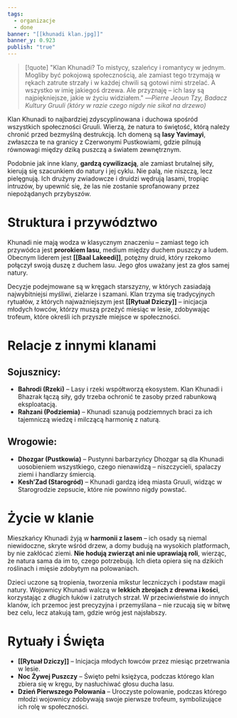 ```yaml
---
tags:
  - organizacje
  - done
banner: "[[khunadi klan.jpg]]"
banner_y: 0.923
publish: "true"
---
```

>[!quote] "Klan Khunadi? To mistycy, szaleńcy i romantycy w jednym. Mogliby być pokojową społecznością, ale zamiast tego trzymają w rękach zatrute strzały i w każdej chwili są gotowi nimi strzelać. A wszystko w imię jakiegoś drzewa. Ale przyznaję – ich lasy są najpiękniejsze, jakie w życiu widziałem."
>—*Pierre Jeoun Tzy, Badacz Kultury Gruuli (który w razie czego nigdy nie sikał na drzewo)*

Klan Khunadi to najbardziej zdyscyplinowana i duchowa spośród wszystkich społeczności Gruuli. Wierzą, że natura to świętość, którą należy chronić przed bezmyślną destrukcją. Ich domeną są **lasy Yavimayi**, zwłaszcza te na granicy z Czerwonymi Pustkowiami, gdzie pilnują równowagi między dziką puszczą a światem zewnętrznym.

Podobnie jak inne klany, **gardzą cywilizacją**, ale zamiast brutalnej siły, kierują się szacunkiem do natury i jej cyklu. Nie palą, nie niszczą, lecz pielęgnują. Ich drużyny zwiadowcze i druidzi wędrują lasami, tropiąc intruzów, by upewnić się, że las nie zostanie sprofanowany przez niepożądanych przybyszów.
# **Struktura i przywództwo**
Khunadi nie mają wodza w klasycznym znaczeniu – zamiast tego ich przywódca jest **prorokiem lasu**, medium między duchem puszczy a ludem. Obecnym liderem jest **[[Baal Lakeedi]]**, potężny druid, który rzekomo połączył swoją duszę z duchem lasu. Jego głos uważany jest za głos samej natury.

Decyzje podejmowane są w kręgach starszyzny, w których zasiadają najwybitniejsi myśliwi, zielarze i szamani. Klan trzyma się tradycyjnych rytuałów, z których najważniejszym jest **[[Rytuał Dziczy]]** – inicjacja młodych łowców, którzy muszą przeżyć miesiąc w lesie, zdobywając trofeum, które określi ich przyszłe miejsce w społeczności.
# **Relacje z innymi klanami**
## **Sojusznicy:**
- **Bahrodi (Rzeki)** – Lasy i rzeki współtworzą ekosystem. Klan Khunadi i Bhazrak łączą siły, gdy trzeba ochronić te zasoby przed rabunkową eksploatacją.
- **Rahzani (Podziemia)** – Khunadi szanują podziemnych braci za ich tajemniczą wiedzę i milczącą harmonię z naturą.
## **Wrogowie:**
- **Dhozgar (Pustkowia)** – Pustynni barbarzyńcy Dhozgar są dla Khunadi uosobieniem wszystkiego, czego nienawidzą – niszczycieli, spalaczy ziemi i handlarzy śmiercią.
- **Kesh’Zad (Starogród)** – Khunadi gardzą ideą miasta Gruuli, widząc w Starogrodzie zepsucie, które nie powinno nigdy powstać.
# **Życie w klanie**
Mieszkańcy Khunadi żyją w **harmonii z lasem** – ich osady są niemal niewidoczne, skryte wśród drzew, a domy budują na wysokich platformach, by nie zakłócać ziemi. **Nie hodują zwierząt ani nie uprawiają roli**, wierząc, że natura sama da im to, czego potrzebują. Ich dieta opiera się na dzikich roślinach i mięsie zdobytym na polowaniach.

Dzieci uczone są tropienia, tworzenia mikstur leczniczych i podstaw magii natury. Wojownicy Khunadi walczą w **lekkich zbrojach z drewna i kości**, korzystając z długich łuków i zatrutych strzał. W przeciwieństwie do innych klanów, ich przemoc jest precyzyjna i przemyślana – nie rzucają się w bitwę bez celu, lecz atakują tam, gdzie wróg jest najsłabszy.
# **Rytuały i Święta**

- **[[Rytuał Dziczy]]** – Inicjacja młodych łowców przez miesiąc przetrwania w lesie.
- **Noc Żywej Puszczy** – Święto pełni księżyca, podczas którego klan zbiera się w kręgu, by nasłuchiwać głosu ducha lasu.
- **Dzień Pierwszego Polowania** – Uroczyste polowanie, podczas którego młodzi wojownicy zdobywają swoje pierwsze trofeum, symbolizujące ich rolę w społeczności.